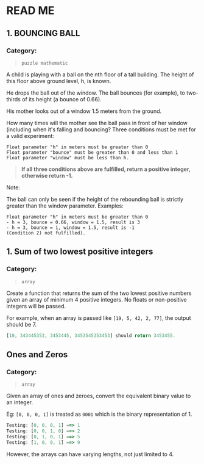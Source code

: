 # READ ME
## 1. BOUNCING BALL
### Category: 
>`puzzle mathematic`




A child is playing with a ball on the nth floor of a tall building. The height of this floor above ground level, h, is known.

He drops the ball out of the window. The ball bounces (for example), to two-thirds of its height (a bounce of 0.66).

His mother looks out of a window 1.5 meters from the ground.

How many times will the mother see the ball pass in front of her window (including when it's falling and bouncing?
Three conditions must be met for a valid experiment:

    Float parameter "h" in meters must be greater than 0
    Float parameter "bounce" must be greater than 0 and less than 1
    Float parameter "window" must be less than h.

>**If all three conditions above are fulfilled, return a positive integer, otherwise return -1.**

Note:

The ball can only be seen if the height of the rebounding ball is strictly greater than the window parameter.
Examples:

    Float parameter "h" in meters must be greater than 0
    - h = 3, bounce = 0.66, window = 1.5, result is 3
    - h = 3, bounce = 1, window = 1.5, result is -1 
    (Condition 2) not fulfilled).


## 1. Sum of two lowest positive integers
### Category: 
>`array`

Create a function that returns the sum of the two lowest positive numbers given an array of minimum 4 positive integers. No floats or non-positive integers will be passed.

For example, when an array is passed like `[19, 5, 42, 2, 77]`, the output should be 7.

```js
[10, 343445353, 3453445, 3453545353453] should return 3453455.

```

## Ones and Zeros
### Category: 
>`array`

Given an array of ones and zeroes, convert the equivalent binary value to an integer.

Eg: `[0, 0, 0, 1]` is treated as `0001` which is the binary representation of 1.

```js
Testing: [0, 0, 0, 1] ==> 1
Testing: [0, 0, 1, 0] ==> 2
Testing: [0, 1, 0, 1] ==> 5
Testing: [1, 0, 0, 1] ==> 9

```
However, the arrays can have varying lengths, not just limited to 4.


